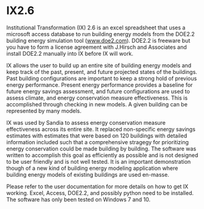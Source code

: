 # IX2.6

Institutional Transformation (IX) 2.6 is an excel spreadsheet that uses a microsoft access database to run building energy models from the DOE2.2 building energy simulation tool (www.doe2.com). DOE2.2 is freeware but you have to form a license agreement with J.Hirsch and Associates and install DOE2.2 manually into IX before IX will work.

IX allows the user to build up an entire site of building energy models and keep track of the past, present, and future projected states of the buildings. Past building configurations are important to keep a strong hold of previous energy performance. Present energy performance provides a baseline for future energy savings assessment, and future configurations are used to assess climate, and energy conservation measure effectiveness. This is accomplished through checking in new models. A given building can be represented by many models.

IX was used by Sandia to assess energy conservation measure effectiveness across its entire site. It replaced non-specific energy savings estimates with estimates that were based on 120 buildings with detailed information included such that a comprehensive stragegy for prioritizing energy conservation could be made building by building. The software was written to accomplish this goal as efficiently as possible and is not designed to be user friendly and is not well tested. It is an important demonstration though of a new kind of building energy modeling application where building energy models of existing buildings are used en-masse.

Please refer to the user documentation for more details on how to get IX working. Excel, Access, DOE2.2, and possibly python need to be installed. The software has only been tested on Windows 7 and 10.
